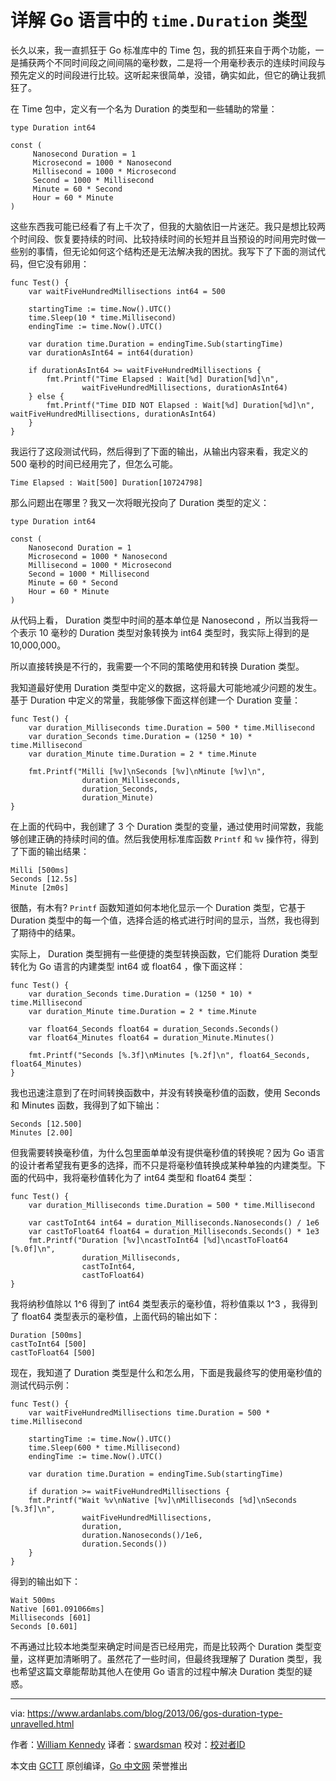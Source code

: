 # 详解 Go 语言中的 `time.Duration` 类型

长久以来，我一直抓狂于 Go 标准库中的 Time 包，我的抓狂来自于两个功能，一是捕获两个不同时间段之间间隔的毫秒数，二是将一个用毫秒表示的连续时间段与预先定义的时间段进行比较。这听起来很简单，没错，确实如此，但它的确让我抓狂了。

在 Time 包中，定义有一个名为 Duration 的类型和一些辅助的常量：

```<go>
type Duration int64

const (
	 Nanosecond Duration = 1
	 Microsecond = 1000 * Nanosecond
	 Millisecond = 1000 * Microsecond
	 Second = 1000 * Millisecond
	 Minute = 60 * Second
	 Hour = 60 * Minute
) 
```

这些东西我可能已经看了有上千次了，但我的大脑依旧一片迷茫。我只是想比较两个时间段、恢复要持续的时间、比较持续时间的长短并且当预设的时间用完时做一些别的事情，但无论如何这个结构还是无法解决我的困扰。我写下了下面的测试代码，但它没有卵用：

```<go>
func Test() {
	var waitFiveHundredMillisections int64 = 500

	startingTime := time.Now().UTC()
	time.Sleep(10 * time.Millisecond)
	endingTime := time.Now().UTC()

	var duration time.Duration = endingTime.Sub(startingTime)
	var durationAsInt64 = int64(duration)

	if durationAsInt64 >= waitFiveHundredMillisections {
		fmt.Printf("Time Elapsed : Wait[%d] Duration[%d]\n",
				waitFiveHundredMillisections, durationAsInt64)
	} else {
		fmt.Printf("Time DID NOT Elapsed : Wait[%d] Duration[%d]\n", waitFiveHundredMillisections, durationAsInt64)
	}
} 
```

我运行了这段测试代码，然后得到了下面的输出，从输出内容来看，我定义的 500 毫秒的时间已经用完了，但怎么可能。

```
Time Elapsed : Wait[500] Duration[10724798] 
```

那么问题出在哪里？我又一次将眼光投向了 Duration 类型的定义：

```<go>
type Duration int64

const (
	Nanosecond Duration = 1
	Microsecond = 1000 * Nanosecond
	Millisecond = 1000 * Microsecond
	Second = 1000 * Millisecond
	Minute = 60 * Second
	Hour = 60 * Minute
) 
```

从代码上看， Duration 类型中时间的基本单位是 Nanosecond ，所以当我将一个表示 10 毫秒的 Duration 类型对象转换为 int64 类型时，我实际上得到的是 10,000,000。

所以直接转换是不行的，我需要一个不同的策略使用和转换 Duration 类型。

我知道最好使用 Duration 类型中定义的数据，这将最大可能地减少问题的发生。基于 Duration 中定义的常量，我能够像下面这样创建一个 Duration 变量：

```<go>
func Test() {
	var duration_Milliseconds time.Duration = 500 * time.Millisecond
	var duration_Seconds time.Duration = (1250 * 10) * time.Millisecond
	var duration_Minute time.Duration = 2 * time.Minute

	fmt.Printf("Milli [%v]\nSeconds [%v]\nMinute [%v]\n",
				duration_Milliseconds,
				duration_Seconds,
				duration_Minute)
}
```

在上面的代码中，我创建了 3 个 Duration 类型的变量，通过使用时间常数，我能够创建正确的持续时间的值。然后我使用标准库函数 `Printf` 和 `%v` 操作符，得到了下面的输出结果：

```
Milli [500ms]
Seconds [12.5s]
Minute [2m0s] 
```

很酷，有木有? `Printf` 函数知道如何本地化显示一个 Duration 类型，它基于 Duration 类型中的每一个值，选择合适的格式进行时间的显示，当然，我也得到了期待中的结果。

实际上， Duration 类型拥有一些便捷的类型转换函数，它们能将 Duration 类型转化为 Go 语言的内建类型 int64 或 float64 ，像下面这样：

```<go>
func Test() {
	var duration_Seconds time.Duration = (1250 * 10) * time.Millisecond
	var duration_Minute time.Duration = 2 * time.Minute

	var float64_Seconds float64 = duration_Seconds.Seconds()
	var float64_Minutes float64 = duration_Minute.Minutes()

	fmt.Printf("Seconds [%.3f]\nMinutes [%.2f]\n", float64_Seconds, float64_Minutes)
}
```

我也迅速注意到了在时间转换函数中，并没有转换毫秒值的函数，使用 Seconds 和 Minutes 函数，我得到了如下输出：

```
Seconds [12.500]
Minutes [2.00] 
```

但我需要转换毫秒值，为什么包里面单单没有提供毫秒值的转换呢？因为 Go 语言的设计者希望我有更多的选择，而不只是将毫秒值转换成某种单独的内建类型。下面的代码中，我将毫秒值转化为了 int64 类型和 float64 类型：

```<go>
func Test() {
	var duration_Milliseconds time.Duration = 500 * time.Millisecond

	var castToInt64 int64 = duration_Milliseconds.Nanoseconds() / 1e6
	var castToFloat64 float64 = duration_Milliseconds.Seconds() * 1e3
	fmt.Printf("Duration [%v]\ncastToInt64 [%d]\ncastToFloat64 [%.0f]\n",
				duration_Milliseconds,
				castToInt64,
				castToFloat64)
}
```

我将纳秒值除以 1^6 得到了 int64 类型表示的毫秒值，将秒值乘以 1^3 ，我得到了 float64 类型表示的毫秒值，上面代码的输出如下：

```
Duration [500ms]
castToInt64 [500]
castToFloat64 [500] 
```

现在，我知道了 Duration 类型是什么和怎么用，下面是我最终写的使用毫秒值的测试代码示例：

```<go>
func Test() {
	var waitFiveHundredMillisections time.Duration = 500 * time.Millisecond

	startingTime := time.Now().UTC()
	time.Sleep(600 * time.Millisecond)
	endingTime := time.Now().UTC()

	var duration time.Duration = endingTime.Sub(startingTime)

	if duration >= waitFiveHundredMillisections {
	fmt.Printf("Wait %v\nNative [%v]\nMilliseconds [%d]\nSeconds [%.3f]\n",
				waitFiveHundredMillisections,
				duration,
				duration.Nanoseconds()/1e6,
				duration.Seconds())
	}
}
```

得到的输出如下：

```
Wait 500ms
Native [601.091066ms]
Milliseconds [601]
Seconds [0.601] 
```

不再通过比较本地类型来确定时间是否已经用完，而是比较两个 Duration 类型变量，这样更加清晰明了。虽然花了一些时间，但最终我理解了 Duration 类型，我也希望这篇文章能帮助其他人在使用 Go 语言的过程中解决 Duration 类型的疑惑。

-----------------------------------------------------------------------------------------------------------------------------------

via: https://www.ardanlabs.com/blog/2013/06/gos-duration-type-unravelled.html

作者：[William Kennedy](https://github.com/ardanlabs/gotraining)
译者：[swardsman](https://github.com/swardsman)
校对：[校对者ID](https://github.com/校对者ID)

本文由 [GCTT](https://github.com/studygolang/GCTT) 原创编译，[Go 中文网](https://studygolang.com/) 荣誉推出
